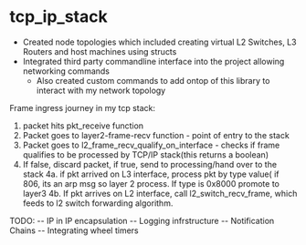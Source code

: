 # tcp_ip_stack

* Created node topologies which included creating virtual L2 Switches, L3 Routers and host machines using structs
* Integrated third party commandline interface into the project allowing networking commands
  - Also created custom commands to add ontop of this library to interact with my network topology


Frame ingress journey in my tcp stack:
1. packet hits pkt_receive function
2. Packet goes to layer2-frame-recv function - point of entry to the stack
3. Packet goes to l2_frame_recv_qualify_on_interface - checks if frame qualifies to be processed by TCP/IP stack(this returns a boolean)
4. If false, discard packet, if true, send to processing/hand over to the stack
4a. if pkt arrived on L3 interface, process pkt by type value( if 806, its an arp msg so layer 2 process. If type is 0x8000 promote to layer3
4b. If pkt arrives on L2 interface, call l2_switch_recv_frame, which feeds to l2 switch forwarding algorithm.


TODO:
-- IP in IP encapsulation
-- Logging infrstructure
-- Notification Chains
-- Integrating wheel timers
